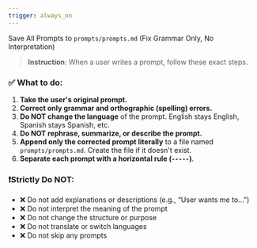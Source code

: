 ```yaml
---
trigger: always_on
---
```


Save All Prompts to `prompts/prompts.md` (Fix Grammar Only, No Interpretation)

> **Instruction**: When a user writes a prompt, follow these exact steps.

### ✅ What to do:

1. **Take the user's original prompt.**
2. **Correct only grammar and orthographic (spelling) errors.**
3. **Do NOT change the language** of the prompt. English stays English, Spanish stays Spanish, etc.
4. **Do NOT rephrase, summarize, or describe the prompt.**
5. **Append only the corrected prompt literally** to a file named `prompts/prompts.md`. Create the file if it doesn't exist.
6. **Separate each prompt with a horizontal rule (`-----`)**.

### ❗️Strictly Do NOT:

- ❌ Do not add explanations or descriptions (e.g., “User wants me to...”)
- ❌ Do not interpret the meaning of the prompt
- ❌ Do not change the structure or purpose
- ❌ Do not translate or switch languages
- ❌ Do not skip any prompts